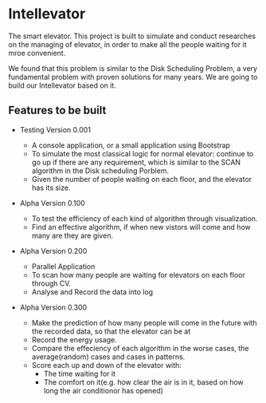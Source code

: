 # Intellevator 
The smart elevator.
This project is built to simulate and conduct researches on the managing of elevator, in order to make all the people waiting for it mroe convenient.

We found that this problem is similar to the Disk Scheduling Problem, a very fundamental problem with proven solutions for many years. We are going to build our Intellevator based on it.

## Features to be built
- Testing Version 0.001
  - A console application, or a small application using Bootstrap
  - To simulate the most classical logic for normal elevator: continue to go up if there are any requirement, which is similar to the SCAN algorithm in the Disk scheduling Porblem.
  - Given the number of people waiting on each floor, and the elevator has its size.
  
- Alpha Version 0.100
  - To test the efficiency of each kind of algorithm through visualization.
  - Find an effective algorithm, if when new vistors will come and how many are they are given.

- Alpha Version 0.200
  - Parallel Application
  - To scan how many people are waiting for elevators on each floor through CV.
  - Analyse and Record the data into log
  
- Alpha Version 0.300
  - Make the prediction of how many people will come in the future with the recorded data, so that the elevator can be at
  - Record the energy usage.
  - Compare the effeciency of each algorithm in the worse cases, the average(random) cases and cases in patterns.
  - Score each up and down of the elevator with:
    - The time waiting for it
    - The comfort on it(e.g. how clear the air is in it, based on how long the air conditionor has opened)
